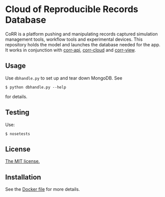 # Cloud of Reproducible Records Database

CoRR is a platform pushing and manipulating records captured
simulation management tools, workflow tools and experimental
devices. This repository holds the model and launches
the database needed for the app. It works in conjunction with
[corr-api](https://github.com/faical-yannick-congo/corr-api),
[corr-cloud](https://github.com/faical-yannick-congo/corr-cloud) and
[corr-view](https://github.com/faical-yannick-congo/corr-view).

## Usage

Use `dbhandle.py` to set up and tear down MongoDB. See

    $ python dbhandle.py --help

for details.

## Testing

Use:

    $ nosetests

## License

[The MIT license.](LICENSE)

## Installation

See the [Docker file](./Dockerfile) for more details.

